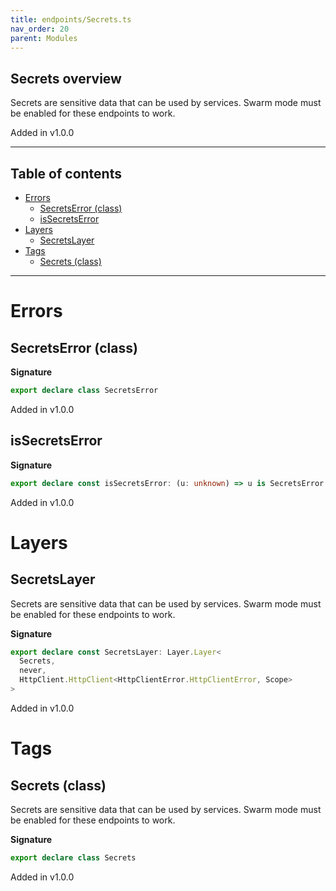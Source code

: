 ```yaml
---
title: endpoints/Secrets.ts
nav_order: 20
parent: Modules
---
```


## Secrets overview

Secrets are sensitive data that can be used by services. Swarm mode must be
enabled for these endpoints to work.

Added in v1.0.0

---

<h2 class="text-delta">Table of contents</h2>

- [Errors](#errors)
  - [SecretsError (class)](#secretserror-class)
  - [isSecretsError](#issecretserror)
- [Layers](#layers)
  - [SecretsLayer](#secretslayer)
- [Tags](#tags)
  - [Secrets (class)](#secrets-class)

---

# Errors

## SecretsError (class)

**Signature**

```ts
export declare class SecretsError
```

Added in v1.0.0

## isSecretsError

**Signature**

```ts
export declare const isSecretsError: (u: unknown) => u is SecretsError
```

Added in v1.0.0

# Layers

## SecretsLayer

Secrets are sensitive data that can be used by services. Swarm mode must be
enabled for these endpoints to work.

**Signature**

```ts
export declare const SecretsLayer: Layer.Layer<
  Secrets,
  never,
  HttpClient.HttpClient<HttpClientError.HttpClientError, Scope>
>
```

Added in v1.0.0

# Tags

## Secrets (class)

Secrets are sensitive data that can be used by services. Swarm mode must be
enabled for these endpoints to work.

**Signature**

```ts
export declare class Secrets
```

Added in v1.0.0
